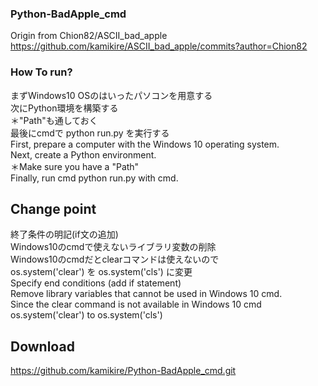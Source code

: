 ### Python-BadApple_cmd
Origin from  Chion82/ASCII_bad_apple https://github.com/kamikire/ASCII_bad_apple/commits?author=Chion82

### How To run?<br>
まずWindows10 OSのはいったパソコンを用意する<br>
次にPython環境を構築する<br>
＊"Path"も通しておく<br>
最後にcmdで
python run.py
を実行する<br>
First, prepare a computer with the Windows 10 operating system.<br>
Next, create a Python environment.<br>
＊Make sure you have a "Path"<br>
Finally, run cmd
python run.py
with cmd.<br>

## Change point<br>
終了条件の明記(if文の追加)<br>
Windows10のcmdで使えないライブラリ変数の削除<br>
Windows10のcmdだとclearコマンドは使えないので<br>
os.system('clear')
を
os.system('cls')
に変更<br>
Specify end conditions (add if statement)<br>
Remove library variables that cannot be used in Windows 10 cmd.<br>
Since the clear command is not available in Windows 10 cmd<br>
os.system('clear')
to
os.system('cls')<br>

## Download<br>
https://github.com/kamikire/Python-BadApple_cmd.git

